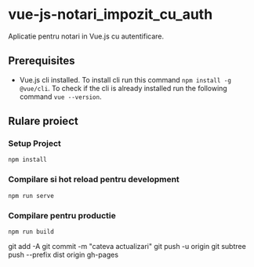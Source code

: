 # vue-js-notari_impozit_cu_auth
Aplicatie pentru notari in Vue.js cu autentificare. 

## Prerequisites

- Vue.js cli installed. 
To install cli run this command `npm install -g @vue/cli`. 
To check if the cli is already installed run the following command `vue --version`.

## Rulare proiect

### Setup Project
```
npm install
```

### Compilare si hot reload pentru development
```
npm run serve
```

### Compilare pentru productie
```
npm run build
```

git add -A
git commit -m "cateva actualizari"
git push -u origin
git subtree push --prefix dist origin gh-pages
